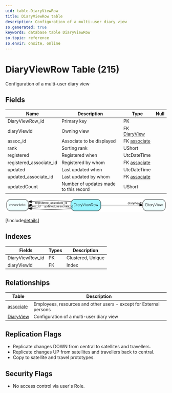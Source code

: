```yaml
---
uid: table-DiaryViewRow
title: DiaryViewRow table
description: Configuration of a multi-user diary view
so.generated: true
keywords: database table DiaryViewRow
so.topic: reference
so.envir: onsite, online
---
```


# DiaryViewRow Table (215)

Configuration of a multi-user diary view

## Fields

| Name | Description | Type | Null |
|------|-------------|------|:----:|
|DiaryViewRow\_id|Primary key|PK| |
|diaryViewId|Owning view|FK [DiaryView](diaryview.md)| |
|assoc\_id|Associate to be displayed|FK [associate](associate.md)| |
|rank|Sorting rank|UShort| |
|registered|Registered when|UtcDateTime| |
|registered\_associate\_id|Registered by whom|FK [associate](associate.md)| |
|updated|Last updated when|UtcDateTime| |
|updated\_associate\_id|Last updated by whom|FK [associate](associate.md)| |
|updatedCount|Number of updates made to this record|UShort| |


![DiaryViewRow table relationship diagram](./media/DiaryViewRow.png)

[!include[details](./includes/diaryviewrow.md)]

## Indexes

| Fields | Types | Description |
|--------|-------|-------------|
|DiaryViewRow\_id |PK |Clustered, Unique |
|diaryViewId |FK |Index |

## Relationships

| Table|  Description |
|------|-------------|
|[associate](associate.md)  |Employees, resources and other users - except for External persons |
|[DiaryView](diaryview.md)  |Configuration of a multi-user diary view |


## Replication Flags

* Replicate changes DOWN from central to satellites and travellers.
* Replicate changes UP from satellites and travellers back to central.
* Copy to satellite and travel prototypes.

## Security Flags

* No access control via user's Role.

